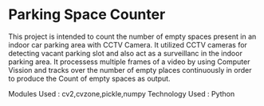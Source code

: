 # Parking Space Counter
 
This project is intended to count the number of empty spaces present in an indoor car parking area with CCTV Camera. 
It utilized CCTV cameras for detecting vacant parking slot and also act as a surveillanc in the indoor parking area.
It processess multiple frames of a video by using Computer Vission and tracks over the number of empty places continuously in order to produce the Count of empty spaces as output.

Modules Used : cv2,cvzone,pickle,numpy
Technology Used : Python
